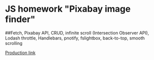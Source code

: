# JS homework "Pixabay image finder"

##Fetch, Pixabay API, CRUD, infinite scroll (Intersection Observer API), Lodash throttle, Handlebars, pnotify, fslightbox, back-to-top, smooth scrolling

[Production link](http://fls.guru/www/massqeen/hw13/)
